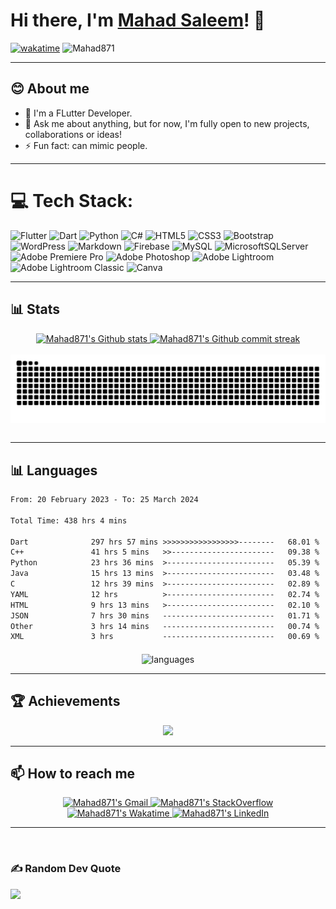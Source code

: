 <!-- markdownlint-disable MD033 MD042-->

# Hi there, I'm **[Mahad Saleem](https://github.com/Mahad871)**! 👋

[![wakatime](https://wakatime.com/badge/user/0dcf0bfd-0b5e-4de4-a8e6-9a5afd9ec4a0.svg)](https://wakatime.com/@0dcf0bfd-0b5e-4de4-a8e6-9a5afd9ec4a0)
	<img src="https://komarev.com/ghpvc/?username=Mahad871&label=Profile%20views&color=0e75b6&style=plastic" alt="Mahad871" /> 
	<a href = "https://commits.top/pakistan.html" target="_blank">
	</a>
	
---

## **😊 About me**

- 🌱 I'm a FLutter Developer.
- 💬 Ask me about anything, but for now, I'm fully open to new projects, collaborations or ideas!
- ⚡ Fun fact: can mimic people.

---

# 💻 Tech Stack:

![Flutter](https://img.shields.io/badge/Flutter-%2302569B.svg?style=for-the-badge&logo=Flutter&logoColor=white) ![Dart](https://img.shields.io/badge/dart-%230175C2.svg?style=for-the-badge&logo=dart&logoColor=white) ![Python](https://img.shields.io/badge/python-3670A0?style=for-the-badge&logo=python&logoColor=ffdd54) ![C#](https://img.shields.io/badge/c%23-%23239120.svg?style=for-the-badge&logo=c-sharp&logoColor=white) ![HTML5](https://img.shields.io/badge/html5-%23E34F26.svg?style=for-the-badge&logo=html5&logoColor=white) ![CSS3](https://img.shields.io/badge/css3-%231572B6.svg?style=for-the-badge&logo=css3&logoColor=white) ![Bootstrap](https://img.shields.io/badge/bootstrap-%23563D7C.svg?style=for-the-badge&logo=bootstrap&logoColor=white) ![WordPress](https://img.shields.io/badge/WordPress-%23117AC9.svg?style=for-the-badge&logo=WordPress&logoColor=white) ![Markdown](https://img.shields.io/badge/markdown-%23000000.svg?style=for-the-badge&logo=markdown&logoColor=white) ![Firebase](https://img.shields.io/badge/firebase-%23039BE5.svg?style=for-the-badge&logo=firebase) ![MySQL](https://img.shields.io/badge/mysql-%2300f.svg?style=for-the-badge&logo=mysql&logoColor=white) ![MicrosoftSQLServer](https://img.shields.io/badge/Microsoft%20SQL%20Server-CC2927?style=for-the-badge&logo=microsoft%20sql%20server&logoColor=white) ![Adobe Premiere Pro](https://img.shields.io/badge/Adobe%20Premiere%20Pro-9999FF.svg?style=for-the-badge&logo=Adobe%20Premiere%20Pro&logoColor=white) ![Adobe Photoshop](https://img.shields.io/badge/adobephotoshop-%2331A8FF.svg?style=for-the-badge&logo=adobephotoshop&logoColor=white) ![Adobe Lightroom](https://img.shields.io/badge/Adobe%20Lightroom-31A8FF.svg?style=for-the-badge&logo=Adobe%20Lightroom&logoColor=white) ![Adobe Lightroom Classic](https://img.shields.io/badge/Adobe%20Lightroom%20Classic-31A8FF.svg?style=for-the-badge&logo=Adobe%20Lightroom%20Classic&logoColor=white) ![Canva](https://img.shields.io/badge/Canva-%2300C4CC.svg?style=for-the-badge&logo=Canva&logoColor=white) 

---

## **📊 Stats**
 
<div align="center" style="text-align:center">
    <a href="#">
        <img width="50%" src="https://github-readme-stats.vercel.app/api?username=Mahad871&&show_icons=true&count_private=true&hide_border=true&theme=radical"
            alt="Mahad871's Github stats">
    </a>
    <a href="#">
        <img width="50%" src="https://github-readme-streak-stats.herokuapp.com?user=Mahad871&theme=radical&hide_border=true&date_format=j%20M%5B%20Y%5D"
            alt="Mahad871's Github commit streak">
    </a>
</div>
<br>

<div align="center" style="text-align:center">
    <img src="https://github.com/Mahad871/Mahad871/blob/output/github-contribution-grid-snake-dark.svg" alt="snake" align="center">
</div>
<br>

---

## **📊 Languages**
<!--START_SECTION:waka-->

```txt
From: 20 February 2023 - To: 25 March 2024

Total Time: 438 hrs 4 mins

Dart              297 hrs 57 mins >>>>>>>>>>>>>>>>>--------   68.01 %
C++               41 hrs 5 mins   >>-----------------------   09.38 %
Python            23 hrs 36 mins  >------------------------   05.39 %
Java              15 hrs 13 mins  >------------------------   03.48 %
C                 12 hrs 39 mins  >------------------------   02.89 %
YAML              12 hrs          >------------------------   02.74 %
HTML              9 hrs 13 mins   >------------------------   02.10 %
JSON              7 hrs 30 mins   -------------------------   01.71 %
Other             3 hrs 14 mins   -------------------------   00.74 %
XML               3 hrs           -------------------------   00.69 %
```

<!--END_SECTION:waka-->

<div align="center" style="text-align:center">
    <img src="https://wakatime.com/share/@Mahad871/6d09ae3c-9f10-4cdf-a040-0296962be1d7.svg" alt="languages" align="middle" height=400>
</div>

---

## **🏆 Achievements**

<div align="center" style="text-align:center">
<img src="https://github-profile-trophy.vercel.app/?username=Mahad871&theme=dracula" /><br />
</div>

---

## **📫 How to reach me**

<div align="center" style="text-align:center">
    <a href="mailto:ms.asd871@gmail.com">
        <img src="https://img.shields.io/badge/-Gmail-EA4335?style=for-the-badge&logo=Gmail&logoColor=white"
            alt="Mahad871's Gmail">
    </a>
    <a href="https://stackoverflow.com/users/13478513/mahad-saleem?tab=profile">
        <img src="https://img.shields.io/badge/-SO-F58025?style=for-the-badge&logo=StackOverflow&logoColor=white"
            alt="Mahad871's StackOverflow">
    </a>
    <a href="https://wakatime.com/@Mahad871">
        <img src="https://img.shields.io/badge/-WakaTime-c14430?style=for-the-badge&logo=Wakatime&logoColor=white@Josee9988&color=green"
            alt="Mahad871's Wakatime">
    </a>
    <a href="https://www.linkedin.com/in/mahad-saleem-9a74b9226">
        <img src="https://img.shields.io/badge/LinkedIn-0A66C2?style=for-the-badge&logo=linkedin&logoColor=white"
            alt="Mahad871's LinkedIn">
    </a>
</div>

---

<br>

### ✍️ Random Dev Quote
![](https://quotes-github-readme.vercel.app/api?type=horizontal&theme=radical)

<!--<img src='https://random-memer.herokuapp.com/' title="Meme" alt="Please refresh the page if the meme doesn't show up.">-->

